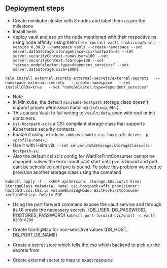 ## Deployment steps

- Create minikube cluster with 3 nodes and label them as per the milestone
- Install helm
- deploy vault and eso on the node mentioned with their respective ns using node affinity, using helm
`helm install vault hashicorp/vault --version 0.30.0 --namespace vault --create-namespace --set server.dataStorage.storageClass=csi-hostpath-sc --set server.securityContext.runAsUser=100 --set server.securityContext.fsGroup=100 --set "server.nodeSelector.type=dependent_services" --set server.dataStorage.size=100Mi`

`helm install external-secrets external-secrets/external-secrets   --namespace external-secrets   --create-namespace   --set installCRDs=true   --set "nodeSelector.type=dependent_services"`

* Note
* In Minikube, the default `minikube-hostpath` storage class doesn't support proper permission handling (`fsGroup`, etc.).
* This causes Vault to fail writing to `/vault/data`, even with root or init containers.
* `csi-hostpath-sc` is a CSI-compliant storage class that supports Kubernetes security contexts.
* Enable it using: `minikube addons enable csi-hostpath-driver -p <profile-name>`.
* Use it with Helm via: `--set server.dataStorage.storageClass=csi-hostpath-sc`.
* Also the default csi sc's config for WaitForFirstConsumer cannot be changed: solves the error: vault cant start until pvc is bound and pod cant be scheduled until pvc is bound.
To solve this problem we need to provision another storage class using the command

`kubectl apply -f - <<EOF
apiVersion: storage.k8s.io/v1
kind: StorageClass
metadata:
  name: csi-hostpath-wffc
provisioner: hostpath.csi.k8s.io
volumeBindingMode: WaitForFirstConsumer
reclaimPolicy: Delete
EOF`


- Using the port forward command expose the vault service and through its UI create the necessary secrets. (DB_USER, DB_PASSWORD, POSTGRES_PASSWORD)
`kubectl port-forward svc/vault -n vault 8200:8200`

- Create ConfigMap for non-sensitive values (DB_HOST, DB_PORT,DB_NAME)
- Create a secret store which tells the eso which backend to pick up the secrets from.
- Create external secret to map to exact resource